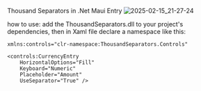 Thousand Separators in .Net Maui Entry
![2025-02-15_21-27-24](https://github.com/user-attachments/assets/312f63d0-745a-4f20-ae7d-2ec7fac711ff)


how to use:
add the ThousandSeparators.dll to your project's dependencies, then in Xaml file declare a namespace like this:
```
xmlns:controls="clr-namespace:ThousandSeparators.Controls"

<controls:CurrencyEntry
    HorizontalOptions="Fill"
    Keyboard="Numeric"
    Placeholder="Amount"
    UseSeparator="True" />
```
